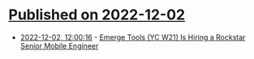 # [Published on 2022-12-02](index.md)

* [2022-12-02, 12:00:16](https://news.ycombinator.com/item?id=33829400) - [Emerge Tools (YC W21) Is Hiring a Rockstar Senior Mobile Engineer](https://www.ycombinator.com/companies/emerge-tools/jobs/5Y3MCJi-senior-mobile-engineer)
